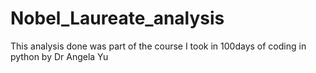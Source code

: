 # Nobel_Laureate_analysis
This analysis done was part of the course I took in 100days of coding in python by Dr Angela Yu
